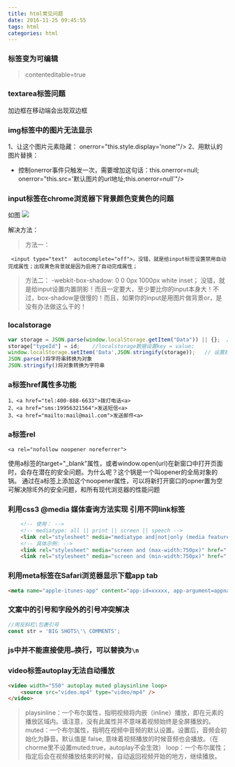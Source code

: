 ```yaml
---
title: html常见问题
date: 2016-11-25 09:45:55
tags: html
categories: html
---
```


### 标签变为可编辑
> contenteditable=true

### textarea标签问题
加边框在移动端会出现双边框

### img标签中的图片无法显示
1、让这个图片元素隐藏：
onerror="this.style.display='none'"/>
2、用默认的图片替换：
* 控制onerror事件只触发一次，需要增加这句话：this.onerror=null;
onerror="this.src='默认图片的url地址;this.onerror=null'"/>

### input标签在chrome浏览器下背景颜色变黄色的问题
如图
![](http://ota5i8p1g.bkt.clouddn.com/input.png)

解决方法：
>方法一：
```
 <input type="text"  autocomplete="off">，没错，就是给input标签设置禁用自动完成属性；出现黄色背景就是因为启用了自动完成属性；
```
>方法二：
 -webkit-box-shadow: 0 0 0px 1000px white inset；  没错，就是给input设置内置阴影！而且一定要大，至少要比你的input本身大！不过，box-shadow是很慢的！而且，如果你的input是用图片做背景or，是没有办法做这么干的！


### localstorage
```javascript
var storage = JSON.parse(window.localStorage.getItem("Data")) || {};  //从本地取localstorage数据
storage["typeId"] = id;    //localstorage数据设置key = value;
window.localStorage.setItem('Data',JSON.stringify(storage));   // 设置好的数据存到localstorage
JSON.parse()将字符串转换为对象
JSON.stringify()将对象转换为字符串
```


### a标签href属性多功能
```
1、<a href="tel:400-888-6633">拨打电话<a>
2、<a href="sms:19956321564">发送短信<a>
3、<a href="mailto:mail@mail.com">发送邮件<a>
```

### a标签rel
```
<a rel="nofollow noopener noreferrer">
```
使用a标签的target="_blank"属性，或者window.open(url)在新窗口中打开页面时，会存在潜在的安全问题。为什么呢？这个锅是一个叫opener的全局对象的锅。
通过在a标签上添加这个noopener属性，可以将新打开窗口的opner置为空
可解决除IE外的安全问题，和所有现代浏览器的性能问题

### 利用css3 @media 媒体查询方法实现 引用不同link标签
```html
    <!-- 使用： -->
    <!-- mediatype: all || print || screen || speech -->
    <link rel="stylesheet" media="mediatype and|not|only (media feature)" href="mystylesheet.css">
    <!-- 具体示例: -->
    <link rel="stylesheet" media="screen and (max-width:750px)" href="./css/index.css">
    <link rel="stylesheet" media="screen and (min-width:750px)" href="./css/indexPC.css">
```

### 利用meta标签在Safari浏览器显示下载app tab

```html
<meta name="apple-itunes-app" content="app-id=xxxxx, app-argument=appname://feed">
```

### 文案中的引号和字段外的引号冲突解决
```js
//用反斜杠\包裹引号
const str = 'BIG SHOTS\'\ COMMENTS';
```

### js中并不能直接使用`↵`换行，可以替换为`\n`

### video标签autoplay无法自动播放
```html
<video width="550" autoplay muted playsinline loop>
    <source src="video.mp4" type="video/mp4" />
</video>
```
> playsinline：一个布尔属性，指明视频将内嵌（inline）播放，即在元素的播放区域内。请注意，没有此属性并不意味着视频始终是全屏播放的。
> muted：一个布尔属性，指明在视频中音频的默认设置。设置后，音频会初始化为静音。默认值是 false, 意味着视频播放的时候音频也会播放。（在chorme里不设置muted:true，autoplay不会生效）
> loop：一个布尔属性；指定后会在视频播放结束的时候，自动返回视频开始的地方，继续播放。